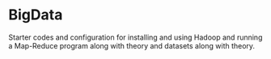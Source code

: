 # BigData
Starter codes and configuration for installing and using Hadoop and running a Map-Reduce program along with theory and datasets along with theory.
